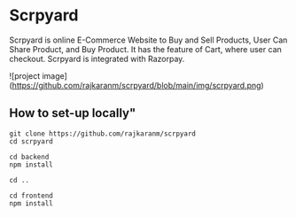 # Scrpyard

Scrpyard is online E-Commerce Website to Buy and Sell Products, User Can Share Product, and Buy Product. It has the feature of Cart, where user can checkout. Scrpyard is integrated with Razorpay.

![project image] (https://github.com/rajkaranm/scrpyard/blob/main/img/scrpyard.png)

## How to set-up locally"
```
git clone https://github.com/rajkaranm/scrpyard
cd scrpyard

cd backend
npm install

cd ..

cd frontend
npm install


```